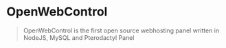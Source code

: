 # OpenWebControl
> OpenWebControl is the first open source webhosting panel written in NodeJS, MySQL and Pterodactyl Panel
